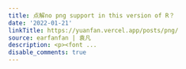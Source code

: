 ```yaml
---
title: 点解no png support in this version of R？
date: '2022-01-21'
linkTitle: https://yuanfan.vercel.app/posts/png/
source: earfanfan | 袁凡
description: <p><font ...
disable_comments: true
---
```

<p><font ...